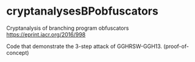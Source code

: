 # cryptanalysesBPobfuscators
Cryptanalysis of branching program obfuscators
https://eprint.iacr.org/2016/998

Code that demonstrate the 3-step attack of GGHRSW-GGH13. (proof-of-concept)
